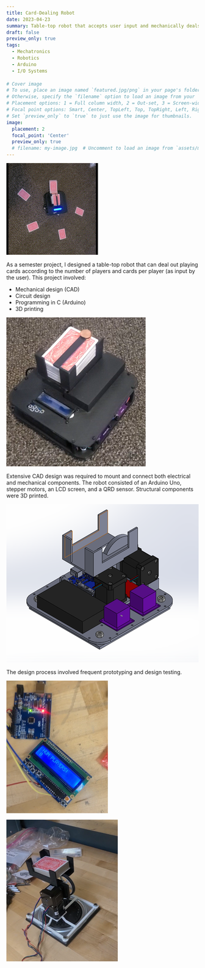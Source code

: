 ```yaml
---
title: Card-Dealing Robot
date: 2023-04-23
summary: Table-top robot that accepts user input and mechanically deals playing cards accordingly
draft: false
preview_only: true
tags:
  - Mechatronics
  - Robotics
  - Arduino
  - I/O Systems

# Cover image
# To use, place an image named `featured.jpg/png` in your page's folder.
# Otherwise, specify the `filename` option to load an image from your `assets/media/` folder.
# Placement options: 1 = Full column width, 2 = Out-set, 3 = Screen-width
# Focal point options: Smart, Center, TopLeft, Top, TopRight, Left, Right, BottomLeft, Bottom, BottomRight
# Set `preview_only` to `true` to just use the image for thumbnails.
image:
  placement: 2
  focal_point: 'Center'
  preview_only: true
  # filename: my-image.jpg  # Uncomment to load an image from `assets/media/` instead.
---
```

![screen reader text](featured.gif)

As a semester project, I designed a table-top robot that can deal out playing cards according to the number of players and cards per player (as input by the user). This project involved:
- Mechanical design (CAD)
- Circuit design
- Programming in C (Arduino)
- 3D printing

![screen reader text](still-pic.png)

Extensive CAD design was required to mount and connect both electrical and mechanical components. The robot consisted of an Arduino Uno, stepper motors, an LCD screen, and a QRD sensor. Structural components were 3D printed.

![screen reader text](CADpic.png)

The design process involved frequent prototyping and design testing.

![screen reader text](LCD.png)

![screen reader text](prototype.png "")





<!--more-->
